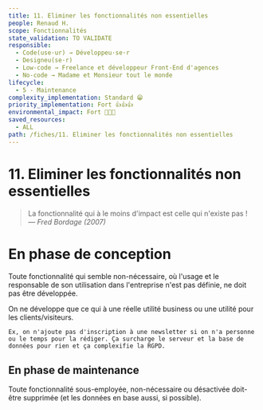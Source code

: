 ```yaml
---
title: 11. Eliminer les fonctionnalités non essentielles
people: Renaud H.
scope: Fonctionnalités
state_validation: TO VALIDATE
responsible:
  - Code(use·ur) → Développeu·se·r
  - Designeu(se·r)
  - Low-code → Freelance et développeur Front-End d'agences
  - No-code → Madame et Monsieur tout le monde
lifecycle:
  - 5 - Maintenance
complexity_implementation: Standard 😁
priority_implementation: Fort 👍👍👍
environmental_impact: Fort 🌱🌱🌱
saved_resources:
  - ALL
path: /fiches/11. Eliminer les fonctionnalités non essentielles
---
```


# 11. Eliminer les fonctionnalités non essentielles

> La fonctionnalité qui à le moins d'impact est celle qui n'existe pas !  
> _— Fred Bordage (2007)_

# En phase de conception

Toute fonctionnalité qui semble non-nécessaire, où l'usage et le responsable de son utilisation dans l'entreprise n'est pas définie, ne doit pas être développée.

On ne développe que ce qui à une réelle utilité business ou une utilité pour les clients/visiteurs.

    Ex, on n'ajoute pas d'inscription à une newsletter si on n'a personne ou le temps pour la rédiger. Ça surcharge le serveur et la base de données pour rien et ça complexifie la RGPD.

## En phase de maintenance

Toute fonctionnalité sous-employée, non-nécessaire ou désactivée doit-être supprimée (et les données en base aussi, si possible).
